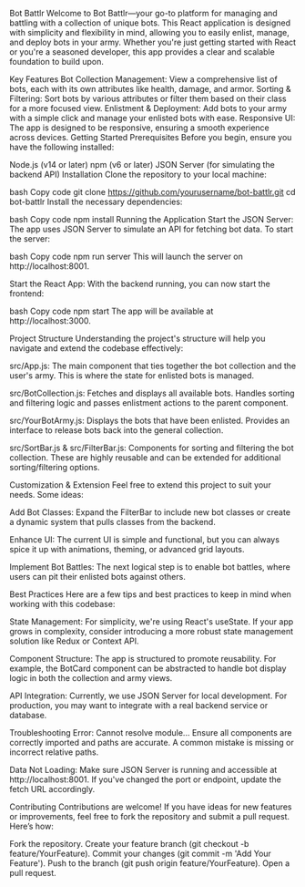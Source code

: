 Bot Battlr
Welcome to Bot Battlr—your go-to platform for managing and battling with a collection of unique bots. This React application is designed with simplicity and flexibility in mind, allowing you to easily enlist, manage, and deploy bots in your army. Whether you're just getting started with React or you're a seasoned developer, this app provides a clear and scalable foundation to build upon.

Key Features
Bot Collection Management: View a comprehensive list of bots, each with its own attributes like health, damage, and armor.
Sorting & Filtering: Sort bots by various attributes or filter them based on their class for a more focused view.
Enlistment & Deployment: Add bots to your army with a simple click and manage your enlisted bots with ease.
Responsive UI: The app is designed to be responsive, ensuring a smooth experience across devices.
Getting Started
Prerequisites
Before you begin, ensure you have the following installed:

Node.js (v14 or later)
npm (v6 or later)
JSON Server (for simulating the backend API)
Installation
Clone the repository to your local machine:

bash
Copy code
git clone https://github.com/yourusername/bot-battlr.git
cd bot-battlr
Install the necessary dependencies:

bash
Copy code
npm install
Running the Application
Start the JSON Server:
The app uses JSON Server to simulate an API for fetching bot data. To start the server:

bash
Copy code
npm run server
This will launch the server on http://localhost:8001.

Start the React App:
With the backend running, you can now start the frontend:

bash
Copy code
npm start
The app will be available at http://localhost:3000.

Project Structure
Understanding the project's structure will help you navigate and extend the codebase effectively:

src/App.js:
The main component that ties together the bot collection and the user's army. This is where the state for enlisted bots is managed.

src/BotCollection.js:
Fetches and displays all available bots. Handles sorting and filtering logic and passes enlistment actions to the parent component.

src/YourBotArmy.js:
Displays the bots that have been enlisted. Provides an interface to release bots back into the general collection.

src/SortBar.js & src/FilterBar.js:
Components for sorting and filtering the bot collection. These are highly reusable and can be extended for additional sorting/filtering options.

Customization & Extension
Feel free to extend this project to suit your needs. Some ideas:

Add Bot Classes:
Expand the FilterBar to include new bot classes or create a dynamic system that pulls classes from the backend.

Enhance UI:
The current UI is simple and functional, but you can always spice it up with animations, theming, or advanced grid layouts.

Implement Bot Battles:
The next logical step is to enable bot battles, where users can pit their enlisted bots against others.

Best Practices
Here are a few tips and best practices to keep in mind when working with this codebase:

State Management:
For simplicity, we're using React's useState. If your app grows in complexity, consider introducing a more robust state management solution like Redux or Context API.

Component Structure:
The app is structured to promote reusability. For example, the BotCard component can be abstracted to handle bot display logic in both the collection and army views.

API Integration:
Currently, we use JSON Server for local development. For production, you may want to integrate with a real backend service or database.

Troubleshooting
Error: Cannot resolve module...
Ensure all components are correctly imported and paths are accurate. A common mistake is missing or incorrect relative paths.

Data Not Loading:
Make sure JSON Server is running and accessible at http://localhost:8001. If you've changed the port or endpoint, update the fetch URL accordingly.

Contributing
Contributions are welcome! If you have ideas for new features or improvements, feel free to fork the repository and submit a pull request. Here’s how:

Fork the repository.
Create your feature branch (git checkout -b feature/YourFeature).
Commit your changes (git commit -m 'Add Your Feature').
Push to the branch (git push origin feature/YourFeature).
Open a pull request.
